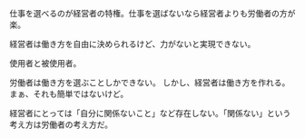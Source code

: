 仕事を選べるのが経営者の特権。仕事を選ばないなら経営者よりも労働者の方が楽。

経営者は働き方を自由に決められるけど、力がないと実現できない。

使用者と被使用者。

労働者は働き方を選ぶことしかできない。
しかし、経営者は働き方を作れる。まぁ、それも簡単ではないけど。

経営者にとっては「自分に関係ないこと」など存在しない。「関係ない」という考え方は労働者の考え方だ。
